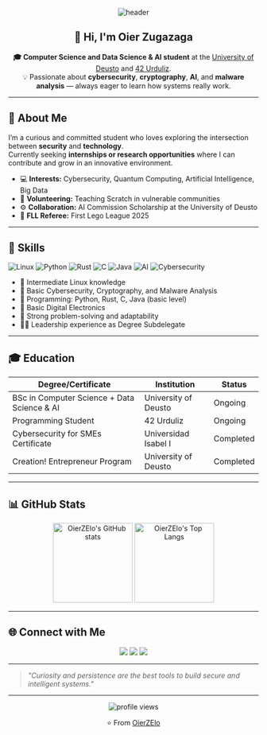<!-- Profile README for OierZElo -->

<p align="center">
  <img src="https://capsule-render.vercel.app/api?type=waving&color=0:1a2980,100:26d0ce&height=180&section=header&text=Oier%20Zugazaga&fontSize=40&fontAlignY=35&desc=Student%20%7C%20Cybersecurity%20%7C%20AI%20%7C%20Explorer&descAlignY=60&descAlign=62" alt="header" />
</p>

<h2 align="center">👋 Hi, I'm Oier Zugazaga</h2>
<p align="center">
  <strong>🎓 Computer Science and Data Science & AI student</strong> at the <a href="https://www.deusto.es/">University of Deusto</a> and <a href="https://42urduliz.com/">42 Urduliz</a>.<br>
  💡 Passionate about <strong>cybersecurity</strong>, <strong>cryptography</strong>, <strong>AI</strong>, and <strong>malware analysis</strong> — always eager to learn how systems really work.
</p>

---

## 🧠 About Me

I’m a curious and committed student who loves exploring the intersection between **security** and **technology**.  
Currently seeking **internships or research opportunities** where I can contribute and grow in an innovative environment.

- 💻 **Interests:** Cybersecurity, Quantum Computing, Artificial Intelligence, Big Data  
- 🤝 **Volunteering:** Teaching Scratch in vulnerable communities  
- ⚙️ **Collaboration:** AI Commission Scholarship at the University of Deusto  
- 🤖 **FLL Referee:** First Lego League 2025

---

## 🧩 Skills

![Linux](https://img.shields.io/badge/Linux-333?logo=linux&logoColor=white)
![Python](https://img.shields.io/badge/Python-3670A0?logo=python&logoColor=white)
![Rust](https://img.shields.io/badge/Rust-000000?logo=rust&logoColor=white)
![C](https://img.shields.io/badge/C-00599C?logo=c&logoColor=white)
![Java](https://img.shields.io/badge/Java-007396?logo=java&logoColor=white)
![AI](https://img.shields.io/badge/AI-FFD700?logo=probot&logoColor=black)
![Cybersecurity](https://img.shields.io/badge/Cybersecurity-00BFFF?logo=datadog&logoColor=white)

- 🐧 Intermediate Linux knowledge  
- 🔐 Basic Cybersecurity, Cryptography, and Malware Analysis  
- 💾 Programming: Python, Rust, C, Java (basic level)  
- 🧮 Basic Digital Electronics  
- 🧠 Strong problem-solving and adaptability  
- 🧑‍💼 Leadership experience as Degree Subdelegate  

---

## 🎓 Education

| Degree/Certificate | Institution | Status |
|--------------------|-------------|--------|
| BSc in Computer Science + Data Science & AI | University of Deusto | Ongoing |
| Programming Student | 42 Urduliz | Ongoing |
| Cybersecurity for SMEs Certificate | Universidad Isabel I | Completed |
| Creation! Entrepreneur Program | University of Deusto | Completed |

---

## 📊 GitHub Stats

<p align="center">
  <img src="https://github-readme-stats.vercel.app/api?username=OierZElo&show_icons=true&theme=gradient&hide_title=false" alt="OierZElo's GitHub stats" height="160"/>
  <img src="https://github-readme-stats.vercel.app/api/top-langs/?username=OierZElo&layout=compact&theme=gradient" alt="OierZElo's Top Langs" height="160"/>
</p>

---

## 🌐 Connect with Me

<p align="center">
  <a href="mailto:oier.z@opendeusto.es"><img src="https://img.shields.io/badge/Email-oier.z@opendeusto.es-blue?style=flat-square&logo=gmail"></a>
  <a href="https://www.linkedin.com/in/oier-zugazaga-elorriaga/"><img src="https://img.shields.io/badge/LinkedIn-Oier%20Zugazaga-0077B5?style=flat-square&logo=linkedin"></a>
  <a href="https://github.com/OierZElo"><img src="https://img.shields.io/badge/GitHub-OierZElo-181717?style=flat-square&logo=github"></a>
</p>

---

> *"Curiosity and persistence are the best tools to build secure and intelligent systems."*

---

<p align="center">
  <img src="https://komarev.com/ghpvc/?username=OierZElo&style=flat-square&color=brightgreen" alt="profile views"/>
</p>

<p align="center">
  ⭐️ From <a href="https://github.com/OierZElo">OierZElo</a>
</p>
